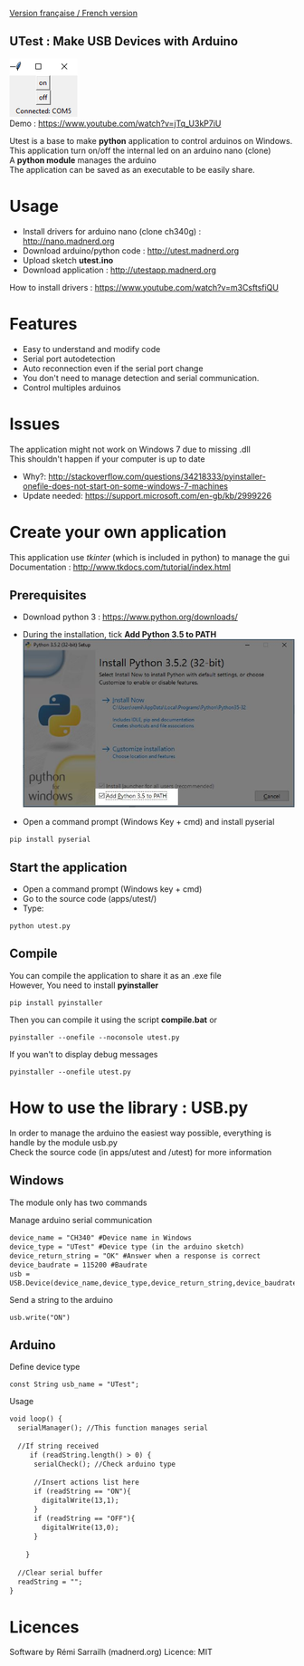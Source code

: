 [Version française / French version](https://github.com/pigetArduino/utest/blob/master/README.fr.MD)

UTest : Make USB Devices with Arduino
-------------------
![UTestpython app](https://github.com/pigetArduino/utest/raw/master/doc/utestapp.png)   
Demo : https://www.youtube.com/watch?v=jTq_U3kP7iU

Utest is a base to make **python** application to control arduinos on Windows.   
This application turn on/off the internal led on an arduino nano (clone)   
A **python module** manages the arduino    
The application can be saved as an executable to be easily share.   

# Usage
* Install drivers for arduino nano (clone ch340g)  : http://nano.madnerd.org
* Download arduino/python code : http://utest.madnerd.org
* Upload sketch **utest.ino**
* Download application : http://utestapp.madnerd.org   

How to install drivers : https://www.youtube.com/watch?v=m3CsftsfiQU

# Features
* Easy to understand and modify code 
* Serial port autodetection
* Auto reconnection even if the serial port change
* You don't need to manage detection and serial communication.
* Control multiples arduinos

# Issues
The application might not work on Windows 7 due to missing .dll   
This shouldn't happen if your computer is up to date
* Why?: http://stackoverflow.com/questions/34218333/pyinstaller-onefile-does-not-start-on-some-windows-7-machines
* Update needed: https://support.microsoft.com/en-gb/kb/2999226

# Create your own application
This application use *tkinter* (which is included in python) to manage the gui    
Documentation : http://www.tkdocs.com/tutorial/index.html

## Prerequisites
* Download python 3 : https://www.python.org/downloads/
* During the installation, tick **Add Python 3.5 to PATH**   
![Python Path](https://github.com/pigetArduino/utest/raw/master/doc/python_install_path.jpg)

* Open a command prompt (Windows Key + cmd) and install pyserial
```
pip install pyserial
```

## Start the application
* Open a command prompt (Windows key + cmd)
* Go to the source code (apps/utest/)
* Type:
```
python utest.py
```

## Compile
You can compile the application to share it as an .exe file    
However, You need to install **pyinstaller**

```
pip install pyinstaller
```
Then you can compile it using the script **compile.bat** or 
```
pyinstaller --onefile --noconsole utest.py 
```
If you wan't to display debug messages
```
pyinstaller --onefile utest.py 
```

# How to use the library : USB.py
In order to manage the arduino the easiest way possible, everything is handle by the module usb.py    
Check the source code (in apps/utest and /utest) for more information

## Windows
The module only has two commands

Manage arduino serial communication
```
device_name = "CH340" #Device name in Windows
device_type = "UTest" #Device type (in the arduino sketch)
device_return_string = "OK" #Answer when a response is correct
device_baudrate = 115200 #Baudrate
usb = USB.Device(device_name,device_type,device_return_string,device_baudrate)
```

Send a string to the arduino
```
usb.write("ON")
```

## Arduino
Define device type
```
const String usb_name = "UTest";
```

Usage
```
void loop() {
  serialManager(); //This function manages serial

  //If string received
     if (readString.length() > 0) {
      serialCheck(); //Check arduino type

      //Insert actions list here
      if (readString == "ON"){
        digitalWrite(13,1);
      }
      if (readString == "OFF"){
        digitalWrite(13,0);
      }
      
    }

  //Clear serial buffer
  readString = "";
}
```

# Licences
Software by Rémi Sarrailh (madnerd.org)
Licence: MIT

